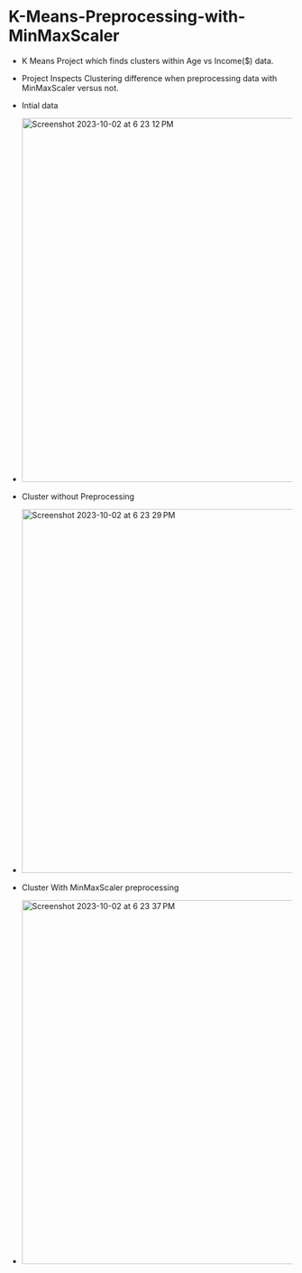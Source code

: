 # K-Means-Preprocessing-with-MinMaxScaler

- K Means Project which finds clusters within Age vs Income($) data.

- Project Inspects Clustering difference when preprocessing data with MinMaxScaler versus not.

- Intial data
- <img width="645" alt="Screenshot 2023-10-02 at 6 23 12 PM" src="https://github.com/yuvaldanino/K-Means-Preprocessing-with-MinMaxScaler/assets/118403576/549e437e-2baa-449b-8110-ff0bc2ce94c5">

- Cluster without Preprocessing 
- <img width="645" alt="Screenshot 2023-10-02 at 6 23 29 PM" src="https://github.com/yuvaldanino/K-Means-Preprocessing-with-MinMaxScaler/assets/118403576/f3fa3920-33bf-40d3-8907-c7ea1d78c4ad">

- Cluster With MinMaxScaler preprocessing
- <img width="645" alt="Screenshot 2023-10-02 at 6 23 37 PM" src="https://github.com/yuvaldanino/K-Means-Preprocessing-with-MinMaxScaler/assets/118403576/2ccc5cd5-facb-498b-8cd1-4bfbd5bc74b9">

